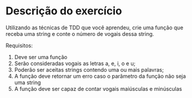 # Descrição do exercício

Utilizando as técnicas de TDD que você aprendeu, crie uma função que receba uma string e conte o número de vogais dessa string.

Requisitos:

1) Deve ser uma função
2) Serão consideradas vogais as letras a, e, i, o e u;
3) Poderão ser aceitas strings contendo uma ou mais palavras;
4) A função deve retornar um erro caso o parâmetro da função não seja uma string
5) A função deve ser capaz de contar vogais maiúsculas e minúsculas
